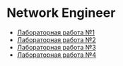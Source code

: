 # Network Engineer

- [Лабораторная работа №1](lab-1/)
- [Лабораторная работа №2](lab-2/)
- [Лабораторная работа №3](lab-3/)
- [Лабораторная работа №4](lab-4/)
